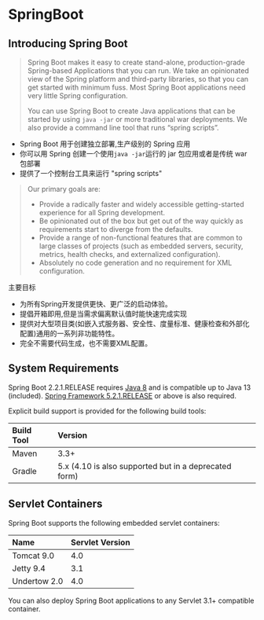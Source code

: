 # SpringBoot

## Introducing Spring Boot

> Spring Boot makes it easy to create stand-alone, production-grade Spring-based Applications that you can run. We take an opinionated view of the Spring platform and third-party libraries, so that you can get started with minimum fuss. Most Spring Boot applications need very little Spring configuration.
>
> You can use Spring Boot to create Java applications that can be started by using `java -jar` or more traditional war deployments. We also provide a command line tool that runs “spring scripts”.

- Spring Boot 用于创建独立部署,生产级别的 Spring 应用
- 你可以用 Spring 创建一个使用`java -jar`运行的 jar 包应用或者是传统 war 包部署
- 提供了一个控制台工具来运行 "spring scripts"

> Our primary goals are:
>
> - Provide a radically faster and widely accessible getting-started experience for all Spring development.
> - Be opinionated out of the box but get out of the way quickly as requirements start to diverge from the defaults.
> - Provide a range of non-functional features that are common to large classes of projects (such as embedded servers, security, metrics, health checks, and externalized configuration).
> - Absolutely no code generation and no requirement for XML configuration.

主要目标

- 为所有Spring开发提供更快、更广泛的启动体验。
- 提倡开箱即用,但是当需求偏离默认值时能快速完成实现
- 提供对大型项目类(如嵌入式服务器、安全性、度量标准、健康检查和外部化配置)通用的一系列非功能特性。
- 完全不需要代码生成，也不需要XML配置。

## System Requirements

Spring Boot 2.2.1.RELEASE requires [Java 8](https://www.java.com/) and is compatible up to Java 13 (included). [Spring Framework 5.2.1.RELEASE](https://docs.spring.io/spring/docs/5.2.1.RELEASE/spring-framework-reference/) or above is also required.

Explicit build support is provided for the following build tools:

| Build Tool | Version                                               |
| :--------- | :---------------------------------------------------- |
| Maven      | 3.3+                                                  |
| Gradle     | 5.x (4.10 is also supported but in a deprecated form) |

## Servlet Containers

Spring Boot supports the following embedded servlet containers:

| Name         | Servlet Version |
| :----------- | :-------------- |
| Tomcat 9.0   | 4.0             |
| Jetty 9.4    | 3.1             |
| Undertow 2.0 | 4.0             |

You can also deploy Spring Boot applications to any Servlet 3.1+ compatible container.
